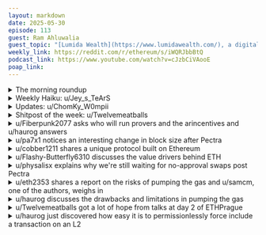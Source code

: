 ```yaml
---
layout: markdown
date: 2025-05-30
episode: 113
guest: Ram Ahluwalia
guest_topic: "[Lumida Wealth](https://www.lumidawealth.com/), a digitally native, SEC registered investment advisor specializing in alternative investments and digital assets"
weekly_link: https://reddit.com/r/ethereum/s/iWQRJbbBtQ
podcast_link: https://www.youtube.com/watch?v=cJzbCiVAooE
poap_link: 
---
```



<details markdown=1>
<summary>The morning roundup</summary>
[View on Reddit →](https://reddit.com/r/ethereum/comments/1kywv4z/comment/mv0tm11/)

[u/FrenktheTank](https://reddit.com/u/FrenktheTank)

> Ethereum

[u/Weitarded](https://reddit.com/u/Weitarded)

> $2,640.28

[u/TimbukNine](https://reddit.com/u/TimbukNine)

> 0.02481

</details>
<details markdown=1>
<summary>Weekly Haiku: u/Jey_s_TeArS</summary>
[View on Reddit →](https://reddit.com/r/ethereum/comments/1kx9pdx/comment/mus1tpv/)

*Epoch committee,*

*The attestation duty,*

*Staking node witty.*

</details>
<details markdown=1>
<summary>Updates: u/ChomKy_W0mpii</summary>
[View on Reddit →](https://reddit.com/r/ethereum/comments/1ky3d0m/daily_general_discussion_may_29_2025/muxp4a8/)

**Day 93 of BTCS Inc. eth updates**

- The Ethereum Foundation announced staking 50,000 $RAIL tokens, allowing participation in RAILGUN governance and claiming protocol fee rewards. [source](https://x.com/RAILGUN_Project/status/1928070100084506938)
- At ETHPrague, Vitalik Buterin discussed AI's potential, suggesting it should complement human evolution rather than compete. He highlighted its use in governance and the need for balanced technological integration. 

**\[L1 Ethereum Transactions Per Day\]**

**1.387M** transactions/day for May 28 2025 **up** from 1.105M from one year ago

</details>
<details markdown=1>
<summary>Shitpost of the week: u/Twelvemeatballs</summary>
[View on Reddit →](https://reddit.com/r/ethereum/comments/1ku4n9g/daily_general_discussion_may_24_2025/mtzjx54/)

(This is fiction and not at all based on my personal experience with airdrops)

# Everyone Got Something But You

⚠ Travel Warning: Q3 Advisory

Do not attempt to cross the claim fields unprepared. The terrain appears welcoming: flat, accessible, even generous. This is a lie. The air is full of expectations and wallet dust. The locals are feral. The newcomers are worse.

If you go, bring sunscreen, plausible deniability, and three forms of contribution. Leave your dignity at the gate. You won't need it.

This is where the airdrops landed. Or rather, detonated. Tokens scattered across wallets like pollen, or shrapnel. Eligibility was whispered, not declared. Some said it favored contributors. Others said it punished activity that looked too much like affection. The algorithm tried to filter out sybils but in the process, it unpersoned half the chain.

Someone lived here, once. Briefly. Airdrops simply appeared, like wild garlic in the forest, free for the taking, if you were at the right place at the right time.

Then the pilgrims began arriving, clutching half-completed quests and spreadsheets of transaction hashes. They brought receipts. It didn't matter. The logic had already calcified. One man spun up 214 wallets in a single night and still qualified for nothing. Another posted a thank-you gif and received governance. No one knows why. If you were miscategorized, you stayed that way. Mostly what came back was silence and a handful of worthless tokens.

The ghosts wander still, clutching wallets that once held weight, insisting that they were early contributors. True believers, in it for the tech. Gamblers, who dreamed of lambos and received only sodium packets. The tokens unlocked too late and meant too little.

The gardens are long gone. Launch promises scatter across the dusty plains like tumbleweeds.

They say that if you idle too long, you become a watch-only address in your own story.

The claim fields know who you are. Caring was never part of the protocol.

</details>
<details markdown=1>
<summary>u/Fiberpunk2077 asks who will run provers and the arincentives and u/haurog answers</summary>
[View on Reddit →](https://reddit.com/r/ethereum/comments/1krqo5y/daily_general_discussion_may_21_2025/mth2cq5/)

[u/Fiberpunk2077](https://reddit.com/u/Fiberpunk2077):

Exciting about the huge step on real-time proving, but I have a couple questions for those more knowledgeable.

What is the (financial) incentive to run the prover cluster? I assume it is the same as current block builders (i.e., MEV)? Do we have a sense of how much infrastructure costs are now for block builders?

Is the assumption the current block builders would migrate to real-time proving?

How many provers do we need to ensure liveliness and censorship resistance? I'm assuming functionality will remain to build blocks locally and verify, but that would, in effect, basically be stopping the chain once we are used to 1000x throughput..

---

[View on Reddit →](https://reddit.com/r/ethereum/comments/1krqo5y/daily_general_discussion_may_21_2025/mtijqq4/)

[u/haurog](https://reddit.com/u/haurog):

Block building and block proofing are two different jobs. In my current understanding the plan is to publish a block on chain and then give the provers until the next slot to publish a proof. There might be some advantage to be a fully integrated builder and prover, but it probably is not a big advantage and therefore there might be enough room for an independent market to develop. I do not know about any discussion about remuneration and how it will work for prover nodes, but I could imagine they are getting paid when their proof is published on chain. As far as I remember the proving costs per block should be extremely low. I think on the order of cents.

At the moment there is already a zk prover market for all the different zk L1s and L2s. The market still is very immature, but it sounds like there is a lot of progress and different models are being tested. A recent zk podcast covers one of the approaches and the history a bit: <https://zeroknowledge.fm/podcast/355/>

As provers have almost no power over the network we will just need 1 of them to do their job for the chain to work normally. If they do not do their job and fail to publish proofs in time, your smartwatch is not able to verify it and trustlessly retrieve the chain state. Not good but also not chain breaking. Depending on how far things are pushed one might easily be able to rent a handful of old GPUs on one of the decentralized GPU market places and build proofs as well. Currently these markets are far far cheaper than anything a professional hyperscaler can provide. Sure you rent potatoes, but handful of the potatoes of the future might be enough to make proofs. If we push things to the absolute limit however, then only the most sophisticated entities can provide proofs which is a centralization risk.

For censorship resistance we need the block builders to follow certain rules. FOCIL is such a proposal which is being heavily discussed and will come in a year or two at the earliest.

There will be medium nodes in the network, which are similar to the current validators recomendations. My 2 year old NUC is able to validate 1k to 10k tps. Not too far away from still being able to validate a highly scaled and zk proven chain. In a few years with newer hardware and more optimizied clients I guess we could be able to validate the chain even without zk proofs. So, I am not too worried about this issue at the moment.

</details>
<details markdown=1>
<summary>u/pa7x1 notices an interesting change in block size after Pectra</summary>
[View on Reddit →](https://reddit.com/r/ethereum/comments/1ksjj96/daily_general_discussion_may_22_2025/mtmo1kn/)

<https://etherscan.io/chart/blocksize>

This is a very interesting chart. You can see that with blobs we reduced significantly the size of blocks. Of course this just pushed that bandwidth somewhere else but also prevented state growth.

With the latest upgrade in Pectra (post May 7th) you can see that some spikes in block size have been tamed. We went from having regular spikes of 120 Kbyte blocks to having very regular 90 Kbyte blocks. That gives us a 33% increase today simply by placing blocksizes closer to how they were pre-Pectra.

So even the most conservative of validators could quite confidently signal 50 MGas because they were already operating at those levels pre-Pectra.

</details>
<details markdown=1>
<summary>u/cobber1211 shares a unique protocol built on Ethereum</summary>
[View on Reddit →](https://reddit.com/r/ethereum/comments/1ktcbmc/daily_general_discussion_may_23_2025/mtskr3k/)

Reposting here because I don't want my reply to get lost under a post with 4 upvotes, also because I want to shill my favorite project built on Ethereum

I'm surprised Kleros doesn't get more attention on this sub. Maybe because they don't market much and it's pretty low Mcap (for now at least).

But for those who don't know, it's an arbitration protocol where jurors (token stakers) rule on disputes. Any time there's a dispute between multiple parties, they can raise it with Kleros, which creates a case in which the parties submit evidence to argue their side of things. The case is then sent out to a randomly selected pool of jurors to vote on, with the majority outcome winning. The protocol can be applied in any sort of situation that requires arbitration.

Obviously this model raises a lot of questions, for example around preventing juror corruption and collusion,   lazy voting, 51% attacks, etc. I won't go into all that here, but I will say that the protocol has a lot of cleverly designed mechanisms for mitigating these things - allowing for appeal rounds, built-in token forking, carefully tuned juror rewards/slashing, a hierarchical court system - that address all of the common concerns I see raised. The idea is credible enough for [Vitalik](https://x.com/Kleros_io/status/1473632145256165378) to have [shilled it](https://x.com/Kleros_io/status/1847804599203238242) multiple [times](https://x.com/Kleros_io/status/1847804599203238242); he's called it "a really valuable and important piece of infrastructure for the Ethereum ecosystem".

Ultimately, the aim is to provide a resolution process that is significantly faster and cheaper than traditional arbitration, without sacrificing any of the accuracy or fairness.

Unlike some protocols which depend on hype and speculation that they might some day be useful, Kleros is already demonstrating real-world value. It has ruled on over 1500 cases at this point. Historically, these cases have mostly involved purely on-chain applications: e.g. on-chain insurance, digital identity curation, prediction market oracles. But it is [increasingly dipping its toes](https://blog.kleros.io/kleros-enterprise/) into the trillion-dollar, real-world arbitration market: they have recently started a trial with MetLife, one of the largest global insurance providers, and [another trial](https://x.com/Kleros_io/status/1799158478537187415) with local government in Mendoza for resolving neighborhood and consumer disputes.

And for not-just-a-trial stuff that's actually being used in business: it's currently integrated with lemon.me, a big South American crypto exchange, and has been used to resolve over 100 consumer claims. Compared to Lemon's process for claims, Kleros has improved user retention and satisfaction, lowered resolution time, and lowered dispute costs.

Also some notes:

- The only real competitors in the arena of "subjective oracles" (e.g. UMA) are pretty unsophisticated: usually they just copy-and-paste the DAO model without any considerations made for the peculiarities of dispute resolution, which often leads to [disaster](https://x.com/Domahhhh/status/1905258165777596812).

- V2 of the protocol is launching very soon with a wealth of new features, esp. significantly lower gas fees due to migrating from Ethereum mainnet to Arbitrum. This will enable a massive number of low-value, high-volume use cases that were not previously possible.

tl;dr kleros good

</details>
<details markdown=1>
<summary>u/Flashy-Butterfly6310 discusses the value drivers behind ETH</summary>
[View on Reddit →](https://reddit.com/r/ethereum/comments/1kuvjof/daily_general_discussion_may_25_2025/mu5yvh8/)

I am a strong Ethereum believer and, by extension, the value of ETH itself.

One of the main criticisms I often hear is about ETH’s ability to actually capture the value created within this ecosystem (see [this example at 1:04:56](https://youtu.be/prgRUFtmaY4?si=pcozvw9uEo17q8Jk&t=1h4m56s0) in French ).

To sum up the criticism: it’s often argued that Ethereum, like the early open-source internet protocols (such as TCP/IP, HTTP, FTP, SMTP, SSL, etc.), will ultimately not capture much of the value generated on top of it. According to this view, most of the value will be captured by applications and companies built on top of the platform (e.g. websites, services like Amazon built on top of the Internet), rather than by ETH, the protocol’s native asset.

However, I believe Ethereum is fundamentally different in this regard. Ethereum has built-in value capture mechanisms that the original internet protocols never had. The most important of these is the utility of ETH itself: it is required to pay for transaction fees (gas), secure the network through staking, and it is increasingly used as a trustless form of money within the ecosystem. These mechanisms create direct and ongoing demand for ETH, allowing the protocol and its native asset to capture a meaningful share of the value generated by activity on the platform.

**How do you respond (or would you respond) to someone bringing up this kind of argument?**

**What are the specific features or mechanisms that allow Ethereum to capture value?**

**How is it different from other open-source protocols that serve as infrastructure for applications, when it comes to capturing value from the ecosystem?**

</details>
<details markdown=1>
<summary>u/physalisx explains why we're still waiting for no-approval swaps post Pectra</summary>
[View on Reddit →](https://reddit.com/r/ethereum/comments/1kuvjof/daily_general_discussion_may_25_2025/mu4z7cc/)

[Yeah, yeah.](https://reddit.com/r/ethereum/comments/1kleo0a/daily_general_discussion_may_13_2025/ms4srma/) We're going to keep seeing confused users about this. And there's many thousands who are confused but don't even come here...

With Pectra came just the backend side - it's supported by the protocol now to batch approve+swap into one tx. But utilizing this still needs to be implemented into wallets and dapps. 

Metamask should support it already, and Uniswap too. Who else? Who knows! Guess we have to follow the social media accounts for all wallets and dapps now to know when we can actually use this feature.

It's a pretty big coordination and marketing failure imo. Users don't care if "the protocol is ready". Ethereum isn't just the protocol. Claiming ["no more "approve + confirm" loops. no more double signing for every action."](https://x.com/ethereum/status/1919794621132968240) 1 day before Pectra was a setup for disappointment.

</details>
<details markdown=1>
<summary>u/eth2353 shares a report on the risks of pumping the gas and u/samcm, one of the authors, weighs in</summary>
[View on Reddit →](https://reddit.com/r/ethereum/comments/1kwfypq/daily_general_discussion_may_27_2025/muhuj1c/)

[u/eth2353](https://reddit.com/u/eth2353):

[A great blog post was published today](https://ethpandaops.io/posts/60m-gas-sepolia-hoodi/) by the EF DevOps team (ethPandaOps) that analyses the impact of recent gas limit increases (to 60M) on the Sepolia and Hoodi testnets.

It's well worth a read for anyone that runs validators or is interested in seeing the L1 scale through gas limit increases ( like u/Weitarded and about 150k validators on Ethereum currently signaling for a 60M gas limit ).

This is exactly the kind of analysis that imo should be included in each and every post calling for higher gas limits, instead of almost blindly calling for a higher number. We already have 15% of the network signaling for 60M on mainnet, and we don't even have a rough idea of how safe that is yet...

Notably:

> There is a large difference between the two networks on both metrics. This may indicate a sensitivity to large execution state size. This is a particularly interesting result as Mainnet has a much larger execution state size and we'll be monitoring this closely as we continue to scale.

Mainnet Ethereum has a large state, and with an increased gas limit it will grow even faster. This is important to keep in mind when considering higher gas limits before we have things like state expiry. We can't push the gas limit into the sky just because we can _execute_ large blocks quickly enough. Apart from the issues surrounding state growth, we also need to account for worst-case blocks that are specifically constructed by an attacker to take as long as possible to execute, a sort of DoS attack.

To wrap up, here's the conclusion from the team:

> Based on the data from Hoodi & Sepolia, 60M is safe as far as block/blob propagation is concerned. It's very important to note that these testnets are not representative of Mainnet. We'll be conducting additional analysis on Mainnet in the coming days, but for now we can say that 60M is possible on a fundamental level.

Sidenote: this may sound like I'm personally strongly against a gas limit increase, but that's not the case. I just want it to be done with great care.

---

[View on Reddit →](https://reddit.com/r/ethereum/comments/1kwfypq/daily_general_discussion_may_27_2025/mui49pa/)

[u/samcm](https://reddit.com/u/samcm):

Thanks for linking the post! It was a fun one to dive in to 😅

> ( like u/Weitarded and about 150k validators on Ethereum currently signaling for a 60M gas limit ).

Given the analysis, and combined with the fact that we sat at 30M for so long, I personally think 60M is safe. I'd much prefer that we went to 45M first, and then 60M, but coordinating these changes has a large overhead. 

In saying that, **60M should be the absolute max for Pectra**. There's a handful of scaling related EIPs scheduled for inclusion in Fusaka, and we must wait for them before pushing beyond 60M.

> This is exactly the kind of analysis that imo should be included in each and every post calling for higher gas limits

Completely agree. While we'll continue to do this style of post, I'd really like to encourage others to also dive in to the data if they're interested. [All of our data is published freely!](https://ethpandaops.io/data/xatu)

Shameless side note/shill: we're trying to really scale up our data-driven approach to making decisions and that means we're looking for more data contributors. None of these analysis posts are possible without those users who contribute their data, and the dataset is starting to become an invaluable resource for core devs and researchers. If you're running a node and are interested in contributing you can learn more [here](https://ethpandaops.io/contribute-data)

</details>
<details markdown=1>
<summary>u/haurog discusses the drawbacks and limitations in pumping the gas</summary>
[View on Reddit →](https://reddit.com/r/ethereum/comments/1kvn3n3/daily_general_discussion_may_26_2025/mub0ya9/)

Drawback are state growth, history growth, bandwidth limitations and, to a lesser extent, CPU usage. The biggest one is probably bandwidth, which might get addressed in the upgrade after Fusaka with ePBS. ePBS also helps with CPU usage, as it allows the full 12s slot time for running all the transactions. History growth is starting to get addressed in the coming weeks with history expiry. State growth is unfortunately a bit further out as the verkle tree upgrade have most probably been scrapped and is currently being redesigned. 

The difference between 60 million and a 100 million is not that huge, so, there is in my opinion not a simple argument to make for one or the other. 60 million is mostly what people talk about and is currently being tested on the testnets. If you go up to 150 million I am currently of the opinion that this should only be done once we have ePBS because of the bandwidth constraints some nodes have. As we will most probably also decrease slot times in the future, which in effect increases the throughput without increasing the gas limits, it is unwise to push the gas limit to their absolute limits now which would make it necessary to reduce them again later on. And yes I am signalling for 60 million since the Pectra upgrade. 

I wrote a much longer piece a few months ago, most should still be valid: <https://reddit.com/r/ethereum/comments/1ikhihv/daily_general_discussion_february_08_2025/mbn7z7b/>

</details>
<details markdown=1>
<summary>u/Twelvemeatballs got a lot of hope from talks at day 2 of ETHPrague</summary>
[View on Reddit →](https://reddit.com/r/ethereum/comments/1kx9pdx/daily_general_discussion_may_28_2025/muq26cn/)

Day two of ETHPrague and if possible, even better presentations than yesterday. The highlight for me was hands down Tim Berners-Lee being quizzed by Vitalik Buterin. TB-L talked about how it was all meant to be decentralised (anyone can run a webserver, anyone can have a website) but that's not how it turned out. Was great to see them bouncing ideas back and forth and talking about how things could look/should look for Web3. I also attended Aya Miyagotchi's fireside talk where she got EF issues out of the way at the start and then talked with Christopher Fabian of Giga about how they got Unicef on board. This connected nicely to Maurice Chiodo, a Cambridge maths professior,  talking about ethics of AI and blockchain and companies who arent quite sure what they are doing yet... followed by our own Paul Brody, who  injected the crowd  with a large dose of hopium for the business adoption of stablecoins and smart contracts. 

It's hard to be worried about the future of Ethereum after hearing all these great minds talking about what they've done and what they expect of the future.  I even loved Joachim Schwerin talking Web3 in the EU; he's a huge advocate of privacy and seems like exactly the kind of voice that Euro~~poors~~peans need to have representing the space (also quickly dropped a word in favour of TornadoCash!). 

I'm looking forward to writing more detail once I'm home and I'm really hoping that the talks will all be available on video (they don't seem to have confirmed that yet so I've taken tons of notes). 

Tomorrow is mostly  ETHGlobal Pragma though I'll sneak back in the afternoon for one or two more ETHPrague talks.  Then I am going to quietly collapse for a day.

</details>
<details markdown=1>
<summary>u/haurog just discovered how easy it is to permissionlessly force include a transaction on an L2</summary>
[View on Reddit →](https://reddit.com/r/ethereum/comments/1kvn3n3/daily_general_discussion_may_26_2025/muayy2f/)

Today I learned that force including transactions into rollups is super easy. I recently withdrew some funds from unichain and used one of the canonical bridge interfaces suggested by unichain (brid.gg). If you click on the config symbol on their interface you can enable expert mode which allows you to force transaction onto the rollups. They have 'force transfer', 'force withdrawal' and 'custom transaction'. This means you can make a transaction on Ethereum L1 which then forces the sequencer to include whatever you you said they should do. You can make a fully custom transaction like withdraw your funds from a pool or do a swap or ... . This is a very important piece to to prevent censorship on the rollup even though there is only one entity controlling the sequencer. 

I was not aware that there exists such a nice interface already. I tried it with Base and my forced transaction was included on Base within 3 minutes of doing the transaction on Ethereum L1. Pretty impressive.

Out of the box they support OP Mainnet, Base, Unichain, Ink, World Chain, Zora and a few others. It is great to see that the UX to do even the more exotic things on rollups have improved massively.

</details>
